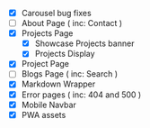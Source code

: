 - [x] Carousel bug fixes
- [ ] About Page ( inc: Contact )
- [x] Projects Page
  - [x] Showcase Projects banner
  - [x] Projects Display
- [x] Project Page
- [ ] Blogs Page ( inc: Search )
- [x] Markdown Wrapper
- [x] Error pages ( inc: 404 and 500 )
- [x] Mobile Navbar
- [x] PWA assets

